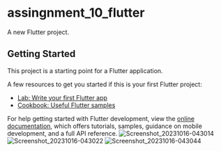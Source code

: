 # assingnment_10_flutter

A new Flutter project.

## Getting Started

This project is a starting point for a Flutter application.

A few resources to get you started if this is your first Flutter project:

- [Lab: Write your first Flutter app](https://docs.flutter.dev/get-started/codelab)
- [Cookbook: Useful Flutter samples](https://docs.flutter.dev/cookbook)

For help getting started with Flutter development, view the
[online documentation](https://docs.flutter.dev/), which offers tutorials,
samples, guidance on mobile development, and a full API reference.
![Screenshot_20231016-043014](https://github.com/JalalUddinRomy/Assignment10flutter/assets/98671454/f62c6ba8-4f98-44a2-9191-42f085f32f5c)
![Screenshot_20231016-043022](https://github.com/JalalUddinRomy/Assignment10flutter/assets/98671454/bae64fd7-d201-4bc1-ab32-631ea3705125)
![Screenshot_20231016-043044](https://github.com/JalalUddinRomy/Assignment10flutter/assets/98671454/05d34642-b78f-4fe3-ad16-99b488285f1b)
